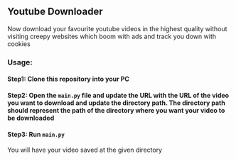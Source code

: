 ## Youtube Downloader

Now download your favourite youtube videos in the highest quality without visiting creepy websites which boom with ads and track you down with cookies

### Usage:
#### Step1: Clone this repository into your PC
#### Step2: Open the `main.py` file and update the URL with the URL of the video you want to download and update the directory path. The directory path should represent the path of the directory where you want your video to be downloaded
#### Step3: Run `main.py`

You will have your video saved at the given directory